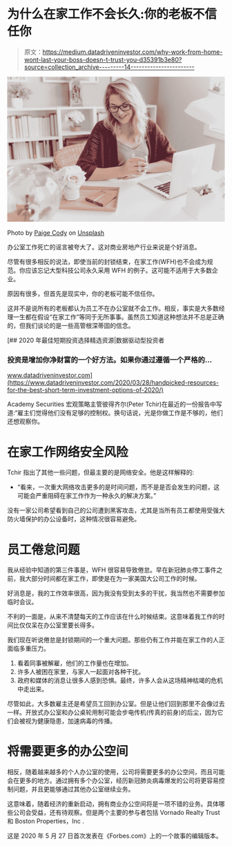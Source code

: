 # 为什么在家工作不会长久:你的老板不信任你

> 原文：<https://medium.datadriveninvestor.com/why-work-from-home-wont-last-your-boss-doesn-t-trust-you-d35391b3e80?source=collection_archive---------14----------------------->

![](img/968d663e9b9775468ab3e2a5e90dc931.png)

Photo by [Paige Cody](https://unsplash.com/@paige_cody?utm_source=unsplash&utm_medium=referral&utm_content=creditCopyText) on [Unsplash](https://unsplash.com/s/photos/home-office?utm_source=unsplash&utm_medium=referral&utm_content=creditCopyText)

办公室工作死亡的谣言被夸大了。这对商业房地产行业来说是个好消息。

尽管有很多相反的说法，即使当前的封锁结束，在家工作(WFH)也不会成为规范。你应该忘记大型科技公司永久采用 WFH 的例子。这可能不适用于大多数企业。

原因有很多，但首先是现实中，你的老板可能不信任你。

这并不是说所有的老板都认为员工不在办公室就不会工作。相反，事实是大多数经理一生都在假设“在家工作”等同于无所事事。虽然员工知道这种想法并不总是正确的，但我们谈论的是一些高管根深蒂固的信念。

[](https://www.datadriveninvestor.com/2020/03/28/handpicked-resources-for-the-best-short-term-investment-options-of-2020/) [## 2020 年最佳短期投资选择精选资源|数据驱动型投资者

### 投资是增加你净财富的一个好方法。如果你通过遵循一个严格的…

www.datadriveninvestor.com](https://www.datadriveninvestor.com/2020/03/28/handpicked-resources-for-the-best-short-term-investment-options-of-2020/) 

Academy Securities 宏观策略主管彼得齐尔(Peter Tchir)在最近的一份报告中写道:“雇主们觉得他们没有足够的控制权。换句话说，光是你做工作是不够的，他们还想观察你。

# 在家工作网络安全风险

Tchir 指出了其他一些问题，但最主要的是网络安全。他是这样解释的:

*   “看来，一次重大网络攻击更多的是时间问题，而不是是否会发生的问题，这可能会严重阻碍在家工作作为一种永久的解决方案。”

没有一家公司希望看到自己的公司遭到黑客攻击，尤其是当所有员工都使用受强大防火墙保护的办公设备时，这种情况很容易避免。

# 员工倦怠问题

我从经验中知道的第三件事是，WFH 很容易导致倦怠。早在新冠肺炎停工事件之前，我大部分时间都在家工作，即使是在为一家美国大公司工作的时候。

好消息是，我的工作效率很高，因为我没有受到太多的干扰，我当然也不需要参加临时会议。

不利的一面是，从来不清楚每天的工作应该在什么时候结束。这意味着我工作的时间比仅仅呆在办公室里要长得多。

我们现在听说倦怠是封锁期间的一个重大问题。那些仍有工作并能在家工作的人正面临多重压力。

1.  看着同事被解雇，他们的工作量也在增加。
2.  许多人被困在家里，与家人一起面对各种干扰。
3.  政府和媒体的消息让很多人感到恐惧。最终，许多人会从这场精神枯竭的危机中走出来。

尽管如此，大多数雇主还是希望员工回到办公室。但是让他们回到那里不会像过去一样。开放式办公室和办公桌轮用制可能会步电传机(传真的前身)的后尘，因为它们会被视为健康隐患，加速病毒的传播。

# 将需要更多的办公空间

相反，随着越来越多的个人办公室的使用，公司将需要更多的办公空间，而且可能会在更多的地方。通过拥有多个办公室，经历新冠肺炎病毒爆发的公司将更容易控制问题，并且更能够通过其他办公室继续业务。

这意味着，随着经济的重新启动，拥有商业办公空间将是一项不错的业务。具体哪些公司会受益，还有待观察。但是两个主要的参与者包括 Vornado Realty Trust 和 Boston Properties，Inc .

这是 2020 年 5 月 27 日首次发表在《Forbes.com》上的一个故事的编辑版本。